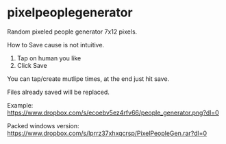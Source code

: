 # pixelpeoplegenerator

Random pixeled people generator 7x12 pixels.

How to Save cause is not intuitive.

1) Tap on human you like
2) Click Save

You can tap/create mutlipe times, at the end just hit save.

Files already saved will be replaced.

Example:
https://www.dropbox.com/s/ecoebv5ez4rfv66/people_generator.png?dl=0

Packed windows version:
https://www.dropbox.com/s/lprrz37xhxqcrsp/PixelPeopleGen.rar?dl=0

